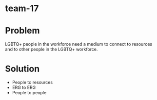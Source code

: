 # team-17
# Problem
LGBTQ+ people in the workforce need a medium to connect to resources and 
to other people in the LGBTQ+ workforce.

# Solution
* People to resources
* ERG to ERG
* People to people
